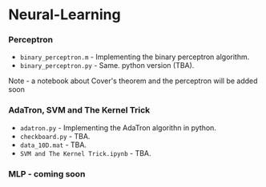 # Neural-Learning
 
### Perceptron
* `binary_perceptron.m` - Implementing the binary perceptron algorithm.
* `binary_perceptron.py` - Same. python version (TBA).

Note - a notebook about Cover's theorem and the perceptron will be added soon

### AdaTron, SVM and The Kernel Trick
* `adatron.py` - Implementing the AdaTron algorithn in python.
* `checkboard.py` - TBA.
* `data_10D.mat` - TBA.
* `SVM and The Kernel Trick.ipynb` - TBA.

### MLP - coming soon

